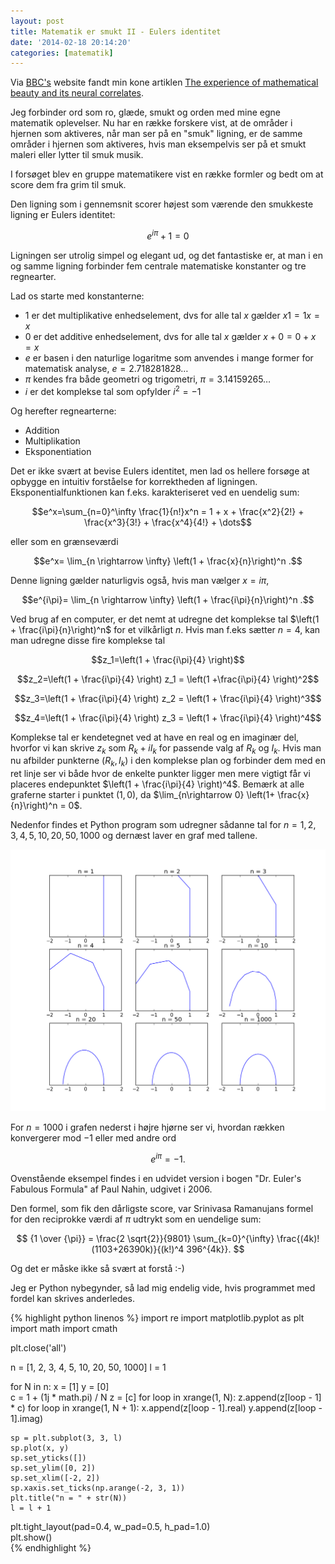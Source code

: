 ```yaml
---
layout: post
title: Matematik er smukt II - Eulers identitet
date: '2014-02-18 20:14:20'
categories: [matematik]
---
```


Via [BBC's](http://www.bbc.co.uk/news/science-environment-26151062) website fandt min kone artiklen [The experience of mathematical beauty and its neural correlates](http://www.frontiersin.org/Journal/10.3389/fnhum.2014.00068/full).

<!--more-->

Jeg forbinder ord som ro, glæde, smukt og orden med mine egne matematik oplevelser. Nu har en række forskere vist, at de områder i hjernen som aktiveres, når man ser på en "smuk" ligning, er de samme områder i hjernen som aktiveres, hvis man eksempelvis ser på et smukt maleri eller lytter til smuk musik.

I forsøget blev en gruppe matematikere vist en række formler og bedt om at score dem fra grim til smuk.

Den ligning som i gennemsnit scorer højest som værende den smukkeste ligning er Eulers identitet:

$$e^{i\pi} + 1 = 0$$

Ligningen ser utrolig simpel og elegant ud, og det fantastiske er, at man i en og samme ligning forbinder fem 
centrale matematiske konstanter og tre regnearter.

Lad os starte med konstanterne:
    
* $1$ er det multiplikative enhedselement, dvs for alle tal $x$ gælder $x1=1x=x$ 
* $0$ er det additive enhedselement, dvs for alle tal $x$ gælder $x+0=0+x=x$
* $e$ er basen i den naturlige logaritme som anvendes i mange former for matematisk analyse, $e = 2.718281828\ldots$
* $\pi$ kendes fra både geometri og trigometri, $\pi = 3.14159265\ldots$
* $i$ er det komplekse tal som opfylder $i^2 = -1$

Og herefter regnearterne:

* Addition
* Multiplikation
* Eksponentiation 

Det er ikke svært at bevise Eulers identitet, men lad os hellere forsøge at opbygge en intuitiv forståelse for korrektheden af 
ligningen. Eksponentialfunktionen kan f.eks. karakteriseret ved en uendelig sum:

$$e^x=\sum_{n=0}^\infty \frac{1}{n!}x^n = 1 + x + \frac{x^2}{2!} + \frac{x^3}{3!} + \frac{x^4}{4!} + \dots$$

eller som en grænseværdi

$$e^x=  \lim_{n \rightarrow \infty} \left(1 + \frac{x}{n}\right)^n .$$

Denne ligning gælder naturligvis også, hvis man vælger $x=i\pi$,

$$e^{i\pi}=  \lim_{n \rightarrow \infty} \left(1 + \frac{i\pi}{n}\right)^n .$$

Ved brug af en computer, er det nemt at udregne det komplekse tal $\left(1 + \frac{i\pi}{n}\right)^n$ for et vilkårligt $n$. Hvis man f.eks sætter $n=4$, kan man udregne disse fire komplekse tal 

$$z_1=\left(1 + \frac{i\pi}{4} \right)$$

$$z_2=\left(1 + \frac{i\pi}{4} \right) z_1 = \left(1 +\frac{i\pi}{4} \right)^2$$

$$z_3=\left(1 + \frac{i\pi}{4} \right) z_2 = \left(1 + \frac{i\pi}{4} \right)^3$$

$$z_4=\left(1 + \frac{i\pi}{4} \right) z_3 = \left(1 + \frac{i\pi}{4} \right)^4$$

Komplekse tal er kendetegnet ved at have en real og en imaginær del, hvorfor vi kan skrive $z_k$ som $R_k + i I_k$ for passende valg af $R_k$ og $I_k$. Hvis man nu afbilder punkterne $(R_k, I_k)$ i den komplekse plan og forbinder dem med en ret linje ser vi både hvor de enkelte punkter ligger men mere vigtigt får vi placeres endepunktet $\left(1 + \frac{i\pi}{4} \right)^4$. Bemærk at alle graferne starter i punktet $(1,0)$, da $\lim_{n\rightarrow 0} \left(1+ \frac{x}{n}\right)^n = 0$.

Nedenfor findes et Python program som udregner sådanne tal for $n=1,2,3,4,5,10,20,50,1000$ og dernæst laver en graf med tallene. 

![center](/images/konvergens.png)

For $n=1000$ i grafen nederst i højre hjørne ser vi, hvordan rækken konvergerer mod $-1$ eller med andre ord

$$e^{i\pi} = -1.$$

Ovenstående eksempel findes i en udvidet version i bogen "Dr. Euler's Fabulous Formula" af Paul Nahin, udgivet i 2006.

Den formel, som fik den dårligste score, var Srinivasa Ramanujans formel for den reciprokke værdi af $\pi$ udtrykt som en uendelige sum:
    
$$
{1 \over {\pi}} =
\frac{2 \sqrt{2}}{9801}  
\sum_{k=0}^{\infty}
\frac{(4k)!(1103+26390k)}{(k!)^4 396^{4k}}.
$$

Og det er måske ikke så svært at forstå :-)

Jeg er Python nybegynder, så lad mig endelig vide, hvis programmet med fordel kan skrives anderledes.

{% highlight python linenos %}
import re
import matplotlib.pyplot as plt
import math
import cmath

plt.close('all')

n = [1, 2, 3, 4, 5, 10, 20, 50, 1000]
l = 1

for N in n:
    x = [1]
    y = [0]  
    c = 1 + (1j * math.pi) / N
    z = [c]
    for loop in xrange(1, N):
        z.append(z[loop - 1] * c)
    for loop in xrange(1, N + 1):
        x.append(z[loop - 1].real)
        y.append(z[loop - 1].imag)
   
    sp = plt.subplot(3, 3, l)
    sp.plot(x, y)
    sp.set_yticks([]) 
    sp.set_ylim([0, 2])
    sp.set_xlim([-2, 2])
    sp.xaxis.set_ticks(np.arange(-2, 3, 1))
    plt.title("n = " + str(N))
    l = l + 1

plt.tight_layout(pad=0.4, w_pad=0.5, h_pad=1.0)     
plt.show()    
{% endhighlight %}

<!-- MathJax configuration -->
<script type="text/javascript" src="http://cdn.mathjax.org/mathjax/latest/MathJax.js?config=TeX-AMS-MML_HTMLorMML,http://arnabocean.com/javascripts/MathJaxLocal.js">
</script>
<!-- End MathJax Configuration -->

